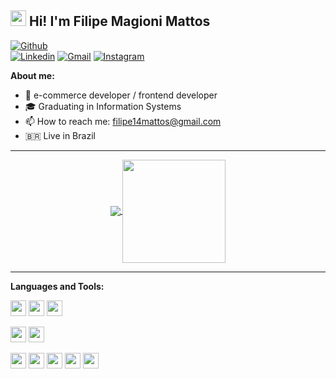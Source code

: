 ## <img src="https://raw.githubusercontent.com/jadilson12/jadilson12/master/assets/hi.gif" width="25"> Hi! I'm Filipe Magioni Mattos

[![Github](https://img.shields.io/badge/-Github-181717?style=for-the-badge&logo=Github&logoColor=white)](https://github.com/filipe-mattos)   
[![Linkedin](https://img.shields.io/badge/-LinkedIn-blue?style=for-the-badge&logo=Linkedin&logoColor=white)](https://www.linkedin.com/in/filipe-magioni-mattos-422661196/) 
[![Gmail](http://img.shields.io/badge/-Gmail-D14836?style=for-the-badge&logo=Gmail&logoColor=white)](mailto:filipe14mattos@gmail.com)
[![Instagram](http://img.shields.io/badge/-Instagram-E4405F?style=for-the-badge&logo=Instagram&logoColor=white)](https://www.instagram.com/filipemattos)

**About me:**

- 🚀 e-commerce developer / frontend developer
- 🎓 Graduating in Information Systems
- 📫 How to reach me: filipe14mattos@gmail.com
- 🇧🇷 Live in Brazil

---

<p align="center">
  <a href="https://github.com/filipe-mattos/github-readme-stats">
    <img
      align="center"
      src="https://github-readme-stats.vercel.app/api/top-langs/?username=filipe-mattos&layout=compact&theme=dracula"
    />
  </a>
  <a href="https://github.com/filipe-mattos/github-readme-stats">
    <img
      align="center"
      height="165"
      src="https://github-readme-stats.vercel.app/api?username=filipe-mattos&show_icons=true&theme=dracula"
    />
  </a>
</p>

---

**Languages and Tools:**

<img height="25" src="https://img.shields.io/badge/html5-E34F26.svg?&style=for-the-badge&logo=html5&logoColor=white"></img>
<img height="25" src="https://img.shields.io/badge/css3-1572B6.svg?&style=for-the-badge&logo=css3&logoColor=white"></img> 
<img height="25" src="https://img.shields.io/badge/javascript-ffff00.svg?&style=for-the-badge&logo=javascript&logoColor=000"></img>
 
<img height="25" src="https://img.shields.io/badge/shopify-339933.svg?&style=for-the-badge&logo=shopify&logoColor=white"></img>
<img height="25" src="https://img.shields.io/badge/magento-F68D2E.svg?&style=for-the-badge&logo=magento&logoColor=white"></img>

<img height="25" src="https://img.shields.io/badge/AWS-E15500.svg?&style=for-the-badge&logo=AWS&logoColor=white"></img>
<img height="25" src="https://img.shields.io/badge/Heroku-430098.svg?&style=for-the-badge&logo=Heroku&logoColor=white"></img>
<img height="25" src="https://img.shields.io/badge/Git-F05032.svg?&style=for-the-badge&logo=Git&logoColor=white"></img>
<img height="25" src="https://img.shields.io/badge/NGinx-269539.svg?&style=for-the-badge&logo=NGinx&logoColor=white"></img> 
<img height="25" src="https://img.shields.io/badge/Ubuntu-E95420.svg?&style=for-the-badge&logo=Ubuntu&logoColor=white"></img>

